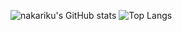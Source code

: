 ![nakariku's GitHub stats](https://github-readme-stats.vercel.app/api?username=nakatsukarikuto)
![Top Langs](https://github-readme-stats.vercel.app/api/top-langs/?username=nakatsukarikuto&langs_count=6&hide=jupyter%20notebook)

<!--
**nakatsukarikuto/nakatsukarikuto** is a ✨ _special_ ✨ repository because its `README.md` (this file) appears on your GitHub profile.

Here are some ideas to get you started:

- 🔭 I’m currently working on ...
- 🌱 I’m currently learning ...
- 👯 I’m looking to collaborate on ...
- 🤔 I’m looking for help with ...
- 💬 Ask me about ...
- 📫 How to reach me: ...
- 😄 Pronouns: ...
- ⚡ Fun fact: ...
-->
